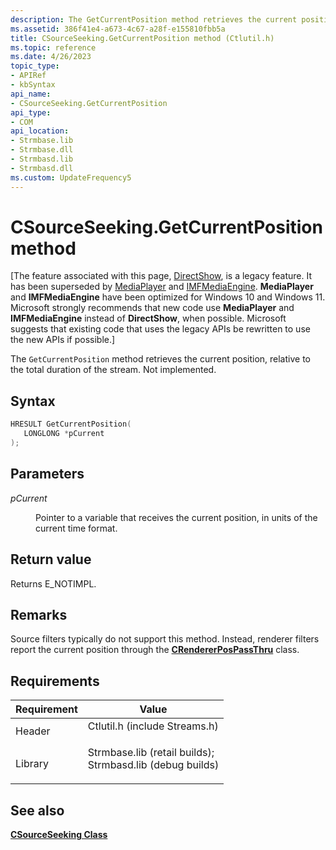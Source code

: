 ```yaml
---
description: The GetCurrentPosition method retrieves the current position, relative to the total duration of the stream. Not implemented.
ms.assetid: 386f41e4-a673-4c67-a28f-e155810fbb5a
title: CSourceSeeking.GetCurrentPosition method (Ctlutil.h)
ms.topic: reference
ms.date: 4/26/2023
topic_type: 
- APIRef
- kbSyntax
api_name: 
- CSourceSeeking.GetCurrentPosition
api_type: 
- COM
api_location: 
- Strmbase.lib
- Strmbase.dll
- Strmbasd.lib
- Strmbasd.dll
ms.custom: UpdateFrequency5
---
```


# CSourceSeeking.GetCurrentPosition method

\[The feature associated with this page, [DirectShow](/windows/win32/directshow/directshow), is a legacy feature. It has been superseded by [MediaPlayer](/uwp/api/Windows.Media.Playback.MediaPlayer) and [IMFMediaEngine](/windows/win32/api/mfmediaengine/nn-mfmediaengine-imfmediaengine). **MediaPlayer** and **IMFMediaEngine** have been optimized for Windows 10 and Windows 11. Microsoft strongly recommends that new code use **MediaPlayer** and **IMFMediaEngine** instead of **DirectShow**, when possible. Microsoft suggests that existing code that uses the legacy APIs be rewritten to use the new APIs if possible.\]

The `GetCurrentPosition` method retrieves the current position, relative to the total duration of the stream. Not implemented.

## Syntax


```C++
HRESULT GetCurrentPosition(
   LONGLONG *pCurrent
);
```



## Parameters

<dl> <dt>

*pCurrent* 
</dt> <dd>

Pointer to a variable that receives the current position, in units of the current time format.

</dd> </dl>

## Return value

Returns E\_NOTIMPL.

## Remarks

Source filters typically do not support this method. Instead, renderer filters report the current position through the [**CRendererPosPassThru**](crendererpospassthru.md) class.

## Requirements



| Requirement | Value |
|--------------------|--------------------------------------------------------------------------------------------------------------------------------------------------------------------------------------------|
| Header<br/>  | <dl> <dt>Ctlutil.h (include Streams.h)</dt> </dl>                                                                                   |
| Library<br/> | <dl> <dt>Strmbase.lib (retail builds); </dt> <dt>Strmbasd.lib (debug builds)</dt> </dl> |



## See also

<dl> <dt>

[**CSourceSeeking Class**](csourceseeking.md)
</dt> </dl>

 

 




